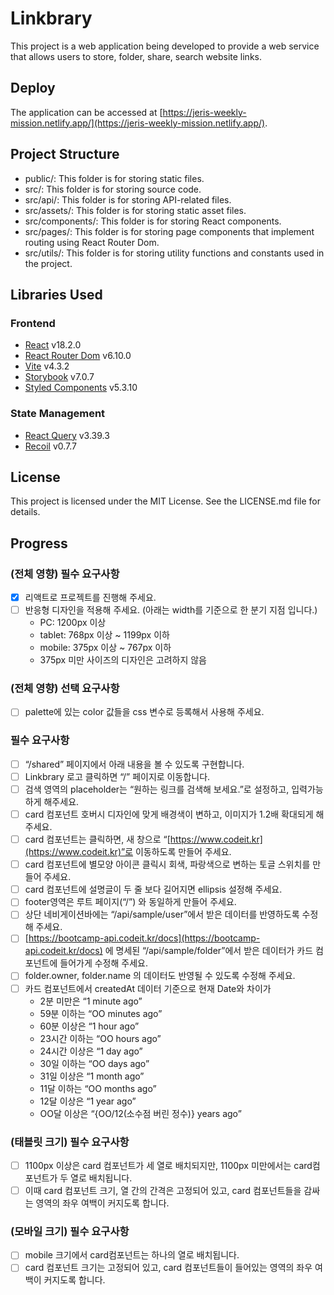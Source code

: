 # Linkbrary

This project is a web application being developed to provide a web service that allows users to store, folder, share, search website links.

## Deploy

The application can be accessed at [https://jeris-weekly-mission.netlify.app/](https://jeris-weekly-mission.netlify.app/).

## Project Structure

- public/: This folder is for storing static files.
- src/: This folder is for storing source code.
- src/api/: This folder is for storing API-related files.
- src/assets/: This folder is for storing static asset files.
- src/components/: This folder is for storing React components.
- src/pages/: This folder is for storing page components that implement routing using React Router Dom.
- src/utils/: This folder is for storing utility functions and constants used in the project.

## Libraries Used

### Frontend

- [React](https://react.dev/) v18.2.0
- [React Router Dom](https://reactrouter.com/en/6.10.0) v6.10.0
- [Vite](https://vitejs.dev/) v4.3.2
- [Storybook](https://storybook.js.org/) v7.0.7
- [Styled Components](https://styled-components.com/) v5.3.10

### State Management

- [React Query](https://tanstack.com/query/v3/) v3.39.3
- [Recoil](https://recoiljs.org/) v0.7.7

## License

This project is licensed under the MIT License. See the LICENSE.md file for details.

## Progress

### (전체 영향) 필수 요구사항

- [x] 리액트로 프로젝트를 진행해 주세요.
- [ ] 반응형 디자인을 적용해 주세요. (아래는 width를 기준으로 한 분기 지점 입니다.)
  - PC: 1200px 이상
  - tablet: 768px 이상 ~ 1199px 이하
  - mobile: 375px 이상 ~ 767px 이하
  - 375px 미만 사이즈의 디자인은 고려하지 않음

### (전체 영향) 선택 요구사항

- [ ] palette에 있는 color 값들을 css 변수로 등록해서 사용해 주세요.

### 필수 요구사항

- [ ] “/shared” 페이지에서 아래 내용을 볼 수 있도록 구현합니다.
- [ ] Linkbrary 로고 클릭하면 “/” 페이지로 이동합니다.
- [ ] 검색 영역의 placeholder는 “원하는 링크를 검색해 보세요.”로 설정하고, 입력가능하게 해주세요.
- [ ] card 컴포넌트 호버시 디자인에 맞게 배경색이 변하고, 이미지가 1.2배 확대되게 해주세요.
- [ ] card 컴포넌트는 클릭하면, 새 창으로 “[https://www.codeit.kr](https://www.codeit.kr)”로 이동하도록 만들어 주세요.
- [ ] card 컴포넌트에 별모양 아이콘 클릭시 회색, 파랑색으로 변하는 토글 스위치를 만들어 주세요.
- [ ] card 컴포넌트에 설명글이 두 줄 보다 길어지면 ellipsis 설정해 주세요.
- [ ] footer영역은 루트 페이지(“/”) 와 동일하게 만들어 주세요.
- [ ] 상단 네비게이션바에는 “/api/sample/user”에서 받은 데이터를 반영하도록 수정해 주세요.
- [ ] [https://bootcamp-api.codeit.kr/docs](https://bootcamp-api.codeit.kr/docs) 에 명세된 “/api/sample/folder”에서 받은 데이터가 카드 컴포넌트에 들어가게 수정해 주세요.
- [ ] folder.owner, folder.name 의 데이터도 반영될 수 있도록 수정해 주세요.
- [ ] 카드 컴포넌트에서 createdAt 데이터 기준으로 현재 Date와 차이가
  - 2분 미만은 “1 minute ago”
  - 59분 이하는 “OO minutes ago”
  - 60분 이상은 “1 hour ago”
  - 23시간 이하는 “OO hours ago”
  - 24시간 이상은 “1 day ago”
  - 30일 이하는 “OO days ago”
  - 31일 이상은 “1 month ago”
  - 11달 이하는 “OO months ago”
  - 12달 이상은 “1 year ago”
  - OO달 이상은 “{OO/12(소수점 버린 정수)} years ago”

### (태블릿 크기) 필수 요구사항

- [ ] 1100px 이상은 card 컴포넌트가 세 열로 배치되지만, 1100px 미만에서는 card컴포넌트가 두 열로 배치됩니다.
- [ ] 이때 card 컴포넌트 크기, 열 간의 간격은 고정되어 있고, card 컴포넌트들을 감싸는 영역의 좌우 여백이 커지도록 합니다.

### (모바일 크기) 필수 요구사항

- [ ] mobile 크기에서 card컴포넌트는 하나의 열로 배치됩니다.
- [ ] card 컴포넌트 크기는 고정되어 있고, card 컴포넌트들이 들어있는 영역의 좌우 여백이 커지도록 합니다.
